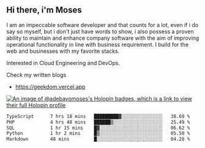 ## Hi there, i'm Moses

I am an impeccable software developer and that counts for a lot, even if i do say so myself, but i don't just have words to show, i also possess a proven ability to maintain and enhance company software with the aim of improving operational functionality in line with business requirement. I build for the web and businesses with my favorite stacks.

Interested in Cloud Engineering and DevOps.

Check my written blogs
- https://geekdom.vercel.app

[![An image of @adebayomoses's Holopin badges, which is a link to view their full Holopin profile](https://holopin.me/adebayomoses)](https://holopin.io/@adebayomoses)

<!--START_SECTION:waka-->

```txt
TypeScript      7 hrs 18 mins   █████████▓░░░░░░░░░░░░░░░   38.69 %
PHP             4 hrs 48 mins   ██████▒░░░░░░░░░░░░░░░░░░   25.49 %
SQL             1 hr 15 mins    █▓░░░░░░░░░░░░░░░░░░░░░░░   06.62 %
Python          1 hr 2 mins     █▒░░░░░░░░░░░░░░░░░░░░░░░   05.50 %
Markdown        48 mins         █░░░░░░░░░░░░░░░░░░░░░░░░   04.28 %
```

<!--END_SECTION:waka-->
